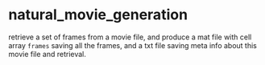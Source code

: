 natural_movie_generation
========================

retrieve a set of frames from a movie file, and produce a mat file with cell array `frames` saving all the frames, and a txt file saving meta info about this movie file and retrieval.